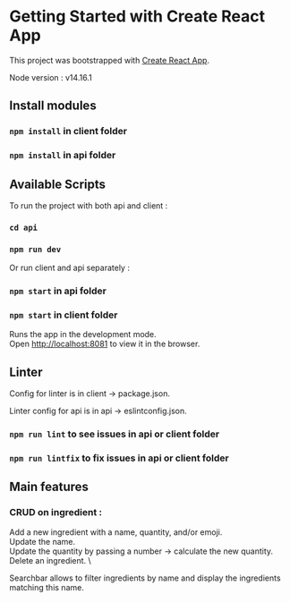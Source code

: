# Getting Started with Create React App

This project was bootstrapped with [Create React App](https://github.com/facebook/create-react-app).

Node version : v14.16.1
## Install modules
### `npm install` in client folder
### `npm install` in api folder
## Available Scripts

To run the project with both api and client :
### `cd api`
### `npm run dev`

Or run client and api separately :
### `npm start` in api folder
### `npm start` in client folder

Runs the app in the development mode.\
Open [http://localhost:8081](http://localhost:8081) to view it in the browser.

## Linter
Config for linter is in client -> package.json.

Linter config for api is in api -> eslintconfig.json.
### `npm run lint` to see issues in api or client folder
### `npm run lintfix` to fix issues in api or client folder


## Main features

### CRUD on ingredient :
Add a new ingredient with a name, quantity, and/or emoji. \
Update the name. \
Update the quantity by passing a number -> calculate the new quantity. \
Delete an ingredient. \

Searchbar allows to filter ingredients by name and display the ingredients matching this name.